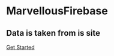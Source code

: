 # MarvellousFirebase

## Data is taken from is site

[Get Started](https://github.com/angular/angularfire2/blob/master/docs/install-and-setup.md)